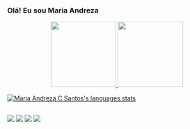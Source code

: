 ### Olá! Eu sou Maria Andreza

<div align="center">
<a href="https://github.com/mariaandrezacs">
    <img height="150em" src="https://github-readme-stats.vercel.app/api?username=mariaandrezacs&show_icons=true&theme=radical"/>
    <img height="150em" src="https://github-readme-stats.vercel.app/api/top-langs/?username=mariaandrezacs&layout=compact&langs_count=7&theme=dracula"/>
</div>
    
![Maria Andreza C Santos's languages stats](https://github-readme-stats.vercel.app/api/top-langs/?username=mariaandrezacs&layout=compact&&theme=react)
  
  ##
<div>
    <!-- 
     <a href="https://www.youtube.com/channel/mariandreza-teste" target="_blank"><img src="https://img.shields.io/badge/YouTube-FF0000?style=for-the-badge&logo=youtube&logoColor=white" target="_blank"></a>
     <a target="_blank" href="https://www.twitch.tv/mariaandrezacs" target="_blank"><img src="https://img.shields.io/badge/Twitch-9146FF?style=for-the-badge&logo=twitch&logoColor=white" target="_blank"></a>
    -->
 
  <a target="_blank" href="https://instagram.com/mariaandrezacs" ><img src="https://img.shields.io/badge/-Instagram-%23E4405F?style=for-the-badge&logo=instagram&logoColor=white" target="_blank"></a>
  <a target="_blank" href="https://discord.gg/andreza#3419" ><img src="https://img.shields.io/badge/Discord-7289DA?style=for-the-badge&logo=discord&logoColor=white" target="_blank"></a> 
  <a target="_blank" href="mailto:mariaandrezacs@gmail.com"><img src="https://img.shields.io/badge/-Gmail-%23333?style=for-the-badge&logo=gmail&logoColor=white" target="_blank"></a>
  <a target="_blank" href="https://www.linkedin.com/in/mariaandrezacs"><img src="https://img.shields.io/badge/-LinkedIn-%230077B5?style=for-the-badge&logo=linkedin&logoColor=white" target="_blank"></a>
  
 <!-- ![Snake animation](https://github.com/mariaandrezacs/mariaandrezacs/blob/output/github-contribution-grid-snake.svg) -->
  
</div>
